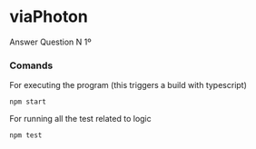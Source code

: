 # viaPhoton
Answer Question N 1º

 ### Comands
 For executing the program (this triggers a build with typescript)
 ```
 npm start
 ```
 For running all the test related to logic
 ```
 npm test
 ```

